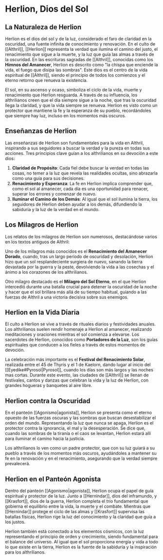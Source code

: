 # Herlion, Dios del Sol

## La Naturaleza de Herlion

Herlion es el dios del sol y de la luz, considerado el faro de claridad en la oscuridad, una fuente infinita de conocimiento y renovación. En el culto de [[Althril]], [[Herlion]] representa la verdad que ilumina el camino del justo, el renacimiento que sigue a la muerte, y la luz que guía las almas a través de la oscuridad. En las escrituras sagradas de [[Althril]], conocidas como los **Himnos del Amanecer**, Herlion es descrito como "la chispa que enciende la vida, el fuego que disipa las sombras". Este dios es el centro de la vida espiritual de [[Althril]], siendo el principio de todos los comienzos y el eterno retorno que renueva la existencia.

El sol, en su ascenso y ocaso, simboliza el ciclo de la vida, muerte y renacimiento que Herlion resguarda. A través de su influencia, los althrilianos creen que el día siempre sigue a la noche, que tras la oscuridad llega la claridad, y que la vida siempre se renueva. Herlion es visto como un protector que mantiene la fe y la esperanza de su pueblo, recordándoles que siempre hay luz, incluso en los momentos más oscuros.

## Enseñanzas de Herlion

Las enseñanzas de Herlion son fundamentales para la vida en Althril, inspirando a sus seguidores a buscar la verdad y la pureza en todas sus acciones. Tres principios clave guían a los althrilianos en su devoción a este dios:

1. **Claridad de Propósito**: Cada fiel debe buscar la verdad en todas las cosas, no temer a la luz que revela las realidades ocultas, sino abrazarla como una guía para sus decisiones.
2. **Renacimiento y Esperanza**: La fe en Herlion implica comprender que, como el sol al amanecer, cada día es una oportunidad para renacer, superar los errores y comenzar de nuevo.
3. **Iluminar el Camino de los Demás**: Al igual que el sol ilumina la tierra, los seguidores de Herlion deben ayudar a los demás, difundiendo la sabiduría y la luz de la verdad en el mundo.

## Los Milagros de Herlion

Los relatos de los milagros de Herlion son numerosos, destacándose varios en los textos antiguos de Althril:

Uno de los milagros más conocidos es el **Renacimiento del Amanecer Dorado**, cuando, tras un largo período de oscuridad y desolación, Herlion hizo que un sol resplandeciente surgiera de nuevo, sanando la tierra devastada por la guerra y la peste, devolviendo la vida a las cosechas y el ánimo a los corazones de los althrilianos.

Otro milagro destacado es el **Milagro del Sol Eterno**, en el que Herlion intercedió durante una batalla crucial para detener la oscuridad de la noche y hacer que el sol brillara más allá de su tiempo habitual, guiando a las fuerzas de Althril a una victoria decisiva sobre sus enemigos.

## Herlion en la Vida Diaria

El culto a Herlion se vive a través de rituales diarios y festividades anuales. Los althrilianos suelen rendir homenaje a Herlion al amanecer, realizando meditaciones y oraciones mientras el sol comienza a elevarse. Los sacerdotes de Herlion, conocidos como **Portadores de la Luz**, son los guías espirituales que conducen a los fieles a través de estos momentos de devoción.

La celebración más importante es el **Festival del Renacimiento Solar**, realizada entre el 45 de Thyris y el 1 de Kaelorn, dando lugar al inicio del [[Eyedike#Pyrosol|Pyrosol]], cuando los días son más largos y las noches mas cortas. Durante este evento, las ciudades de [[Althril]] se llenan de festivales, cantos y danzas que celebran la vida y la luz de Herlion, con grandes hogueras y banquetes al aire libre.

## Herlion contra la Oscuridad

En el panteón [[Agonismo|agonista]], Herlion se presenta como el eterno opuesto de las fuerzas oscuras y las sombras que buscan desestabilizar el orden del mundo. Representando la luz que nunca se apaga, Herlion es el protector contra la ignorancia, el mal y la desesperación. Se dice que, cuando las sombras de la tiranía o el caos se levantan, Herlion estará allí para iluminar el camino hacia la justicia.

Los althrilianos lo ven como un padre protector, que con su luz guiará a su pueblo a través de los momentos más oscuros, ayudándoles a mantener su fe en la renovación y en el renacimiento, asegurando que la verdad siempre prevalecerá.

## Herlion en el Panteón Agonista

Dentro del panteón [[Agonismo|agonista]], Herlion ocupa el papel de guía espiritual y protector de la luz. Junto a [[Hernindar]], dios del inframundo, y [[Krasfort]], dios de la guerra, Herlion completa el trío fundamental que gobierna el equilibrio entre la vida, la muerte y el combate. Mientras que [[Hernindar]] protege el ciclo de las almas y [[Krasfort]] supervisa las batallas físicas, Herlion rige la luz del conocimiento y la claridad que guía a los justos.

Herlion también está conectado a los elementos cósmicos, con la luz representando el principio de orden y crecimiento, siendo fundamental para el balance del universo. Al igual que el sol proporciona energía y vida a todo lo que existe en la tierra, Herlion es la fuente de la sabiduría y la inspiración para los althrilianos.